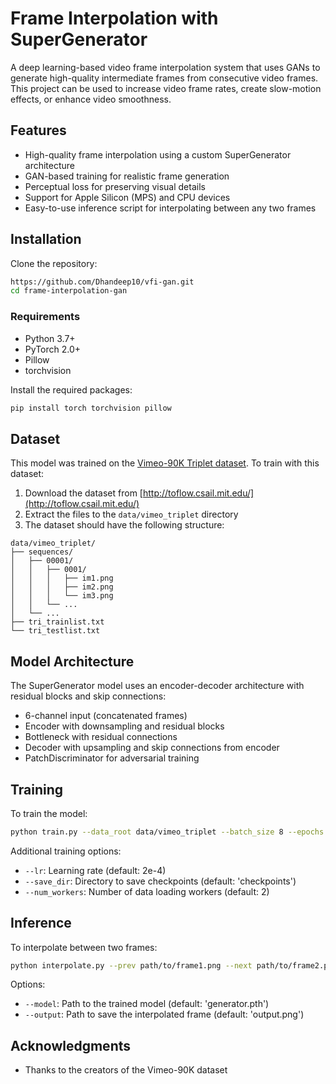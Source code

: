 # Frame Interpolation with SuperGenerator

A deep learning-based video frame interpolation system that uses GANs to generate high-quality intermediate frames from consecutive video frames. This project can be used to increase video frame rates, create slow-motion effects, or enhance video smoothness.

## Features

- High-quality frame interpolation using a custom SuperGenerator architecture
- GAN-based training for realistic frame generation
- Perceptual loss for preserving visual details
- Support for Apple Silicon (MPS) and CPU devices
- Easy-to-use inference script for interpolating between any two frames

## Installation

Clone the repository:

```bash
https://github.com/Dhandeep10/vfi-gan.git
cd frame-interpolation-gan
```

### Requirements

- Python 3.7+
- PyTorch 2.0+
- Pillow
- torchvision

Install the required packages:

```bash
pip install torch torchvision pillow
```

## Dataset

This model was trained on the [Vimeo-90K Triplet dataset](http://toflow.csail.mit.edu/). To train with this dataset:

1. Download the dataset from [http://toflow.csail.mit.edu/](http://toflow.csail.mit.edu/)
2. Extract the files to the `data/vimeo_triplet` directory
3. The dataset should have the following structure:

```
data/vimeo_triplet/
├── sequences/
│   ├── 00001/
│   │   ├── 0001/
│   │   │   ├── im1.png
│   │   │   ├── im2.png
│   │   │   └── im3.png
│   │   └── ...
│   └── ...
├── tri_trainlist.txt
└── tri_testlist.txt
```

## Model Architecture

The SuperGenerator model uses an encoder-decoder architecture with residual blocks and skip connections:

- 6-channel input (concatenated frames)
- Encoder with downsampling and residual blocks
- Bottleneck with residual connections
- Decoder with upsampling and skip connections from encoder
- PatchDiscriminator for adversarial training

## Training

To train the model:

```bash
python train.py --data_root data/vimeo_triplet --batch_size 8 --epochs 100
```

Additional training options:
- `--lr`: Learning rate (default: 2e-4)
- `--save_dir`: Directory to save checkpoints (default: 'checkpoints')
- `--num_workers`: Number of data loading workers (default: 2)

## Inference

To interpolate between two frames:

```bash
python interpolate.py --prev path/to/frame1.png --next path/to/frame2.png --output output.png
```

Options:
- `--model`: Path to the trained model (default: 'generator.pth')
- `--output`: Path to save the interpolated frame (default: 'output.png')


## Acknowledgments
- Thanks to the creators of the Vimeo-90K dataset
